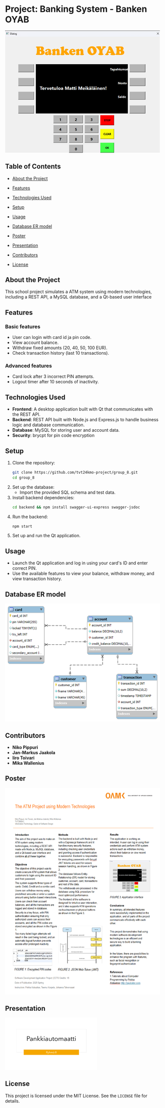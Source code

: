 # Project: Banking System - **Banken OYAB**

![Logo](images/logo.png)

## Table of Contents

- [About the Project](#about-the-project)

- [Features](#features)

- [Technologies Used](#technologies-used)

- [Setup](#setup)

- [Usage](#usage)

- [Database ER model](#database-er-model)

- [Poster](#poster)

- [Presentation](#presentation)

- [Contributors](#contributors)

- [License](#license)


## About the Project
This school project simulates a ATM system using modern technologies, including a REST API, a MySQL database, and a Qt-based user interface

## Features
### Basic features
- User can login with card id ja pin code.
- View account balance.
- Withdraw fixed amounts (20, 40, 50, 100 EUR).
- Check transaction history (last 10 transactions).

### Advanced features
- Card lock after 3 incorrect PIN attempts.
- Logout timer after 10 seconds of inactivity.



## Technologies Used 

- **Frontend**: A desktop application built with Qt that communicates with the REST API.
- **Backend**: REST API built with Node.js and Express.js to handle business logic and database communication.
- **Database**: MySQL for storing user and account data.
- **Security**: brycpt for pin code encryption

## Setup
1. Clone the repository:
   ```bash
   git clone https://github.com/tvt24kmo-project/group_8.git
   cd group_8
   ```
2. Set up the database:
   - Import the provided SQL schema and test data.
3. Install backend dependencies:
   ```bash
   cd backend && npm install swagger-ui-express swagger-jsdoc
   ```
4. Run the backend:
   ```bash
   npm start
   ```
5. Set up and run the Qt application.

## Usage
- Launch the Qt application and log in using your card's ID and enter correct PIN.
- Use the available features to view your balance, withdraw money, and view transaction history.

## Database ER model
![Er kaavio](images/ER_kaavio_credit.png)

## Contributors
- **Niko Pippuri**
- **Jan-Markus Jaakola**
- **Iiro Toivari**
- **Mika Wallenius** 

## Poster
[![Poster](images/posteri_kuva.png)](images/group_8_english_poster.pdf)

## Presentation

<a href="images/Project_presentation.pptx">
    <img src="images/presentation_thumb.png" alt="Presentation Preview" width="300">
</a>


## License
This project is licensed under the MIT License. See the `LICENSE` file for details.
